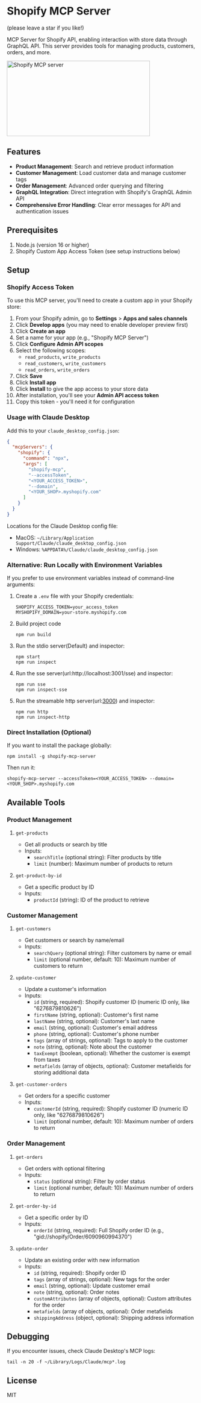 # Shopify MCP Server

(please leave a star if you like!)

MCP Server for Shopify API, enabling interaction with store data through GraphQL API. This server provides tools for managing products, customers, orders, and more.

<a href="https://glama.ai/mcp/servers/@GeLi2001/shopify-mcp">
  <img width="380" height="200" src="https://glama.ai/mcp/servers/@GeLi2001/shopify-mcp/badge" alt="Shopify MCP server" />
</a>

## Features

- **Product Management**: Search and retrieve product information
- **Customer Management**: Load customer data and manage customer tags
- **Order Management**: Advanced order querying and filtering
- **GraphQL Integration**: Direct integration with Shopify's GraphQL Admin API
- **Comprehensive Error Handling**: Clear error messages for API and authentication issues

## Prerequisites

1. Node.js (version 16 or higher)
2. Shopify Custom App Access Token (see setup instructions below)

## Setup

### Shopify Access Token

To use this MCP server, you'll need to create a custom app in your Shopify store:

1. From your Shopify admin, go to **Settings** > **Apps and sales channels**
2. Click **Develop apps** (you may need to enable developer preview first)
3. Click **Create an app**
4. Set a name for your app (e.g., "Shopify MCP Server")
5. Click **Configure Admin API scopes**
6. Select the following scopes:
   - `read_products`, `write_products`
   - `read_customers`, `write_customers`
   - `read_orders`, `write_orders`
7. Click **Save**
8. Click **Install app**
9. Click **Install** to give the app access to your store data
10. After installation, you'll see your **Admin API access token**
11. Copy this token - you'll need it for configuration

### Usage with Claude Desktop

Add this to your `claude_desktop_config.json`:

```json
{
  "mcpServers": {
    "shopify": {
      "command": "npx",
      "args": [
        "shopify-mcp",
        "--accessToken",
        "<YOUR_ACCESS_TOKEN>",
        "--domain",
        "<YOUR_SHOP>.myshopify.com"
      ]
    }
  }
}
```

Locations for the Claude Desktop config file:

- MacOS: `~/Library/Application Support/Claude/claude_desktop_config.json`
- Windows: `%APPDATA%/Claude/claude_desktop_config.json`

### Alternative: Run Locally with Environment Variables

If you prefer to use environment variables instead of command-line arguments:

1. Create a `.env` file with your Shopify credentials:

   ```
   SHOPIFY_ACCESS_TOKEN=your_access_token
   MYSHOPIFY_DOMAIN=your-store.myshopify.com
   ```

2. Build project code
   ```
   npm run build
   ```

3. Run the stdio server(Default) and inspector:
   ```
   npm start
   npm run inspect
   ```

4. Run the sse server(url:http://localhost:3001/sse) and inspector:
   ```
   npm run sse
   npm run inspect-sse
   ```

5. Run the streamable http server(url:[3000](http://localhost:3000/mcp)) and inspector:
   ```
   npm run http
   npm run inspect-http
   ```

### Direct Installation (Optional)

If you want to install the package globally:

```
npm install -g shopify-mcp-server
```

Then run it:

```
shopify-mcp-server --accessToken=<YOUR_ACCESS_TOKEN> --domain=<YOUR_SHOP>.myshopify.com
```

## Available Tools

### Product Management

1. `get-products`

   - Get all products or search by title
   - Inputs:
     - `searchTitle` (optional string): Filter products by title
     - `limit` (number): Maximum number of products to return

2. `get-product-by-id`
   - Get a specific product by ID
   - Inputs:
     - `productId` (string): ID of the product to retrieve

### Customer Management

1. `get-customers`

   - Get customers or search by name/email
   - Inputs:
     - `searchQuery` (optional string): Filter customers by name or email
     - `limit` (optional number, default: 10): Maximum number of customers to return

2. `update-customer`

   - Update a customer's information
   - Inputs:
     - `id` (string, required): Shopify customer ID (numeric ID only, like "6276879810626")
     - `firstName` (string, optional): Customer's first name
     - `lastName` (string, optional): Customer's last name
     - `email` (string, optional): Customer's email address
     - `phone` (string, optional): Customer's phone number
     - `tags` (array of strings, optional): Tags to apply to the customer
     - `note` (string, optional): Note about the customer
     - `taxExempt` (boolean, optional): Whether the customer is exempt from taxes
     - `metafields` (array of objects, optional): Customer metafields for storing additional data

3. `get-customer-orders`
   - Get orders for a specific customer
   - Inputs:
     - `customerId` (string, required): Shopify customer ID (numeric ID only, like "6276879810626")
     - `limit` (optional number, default: 10): Maximum number of orders to return

### Order Management

1. `get-orders`

   - Get orders with optional filtering
   - Inputs:
     - `status` (optional string): Filter by order status
     - `limit` (optional number, default: 10): Maximum number of orders to return

2. `get-order-by-id`

   - Get a specific order by ID
   - Inputs:
     - `orderId` (string, required): Full Shopify order ID (e.g., "gid://shopify/Order/6090960994370")

3. `update-order`

   - Update an existing order with new information
   - Inputs:
     - `id` (string, required): Shopify order ID
     - `tags` (array of strings, optional): New tags for the order
     - `email` (string, optional): Update customer email
     - `note` (string, optional): Order notes
     - `customAttributes` (array of objects, optional): Custom attributes for the order
     - `metafields` (array of objects, optional): Order metafields
     - `shippingAddress` (object, optional): Shipping address information

## Debugging

If you encounter issues, check Claude Desktop's MCP logs:

```
tail -n 20 -f ~/Library/Logs/Claude/mcp*.log
```

## License

MIT
